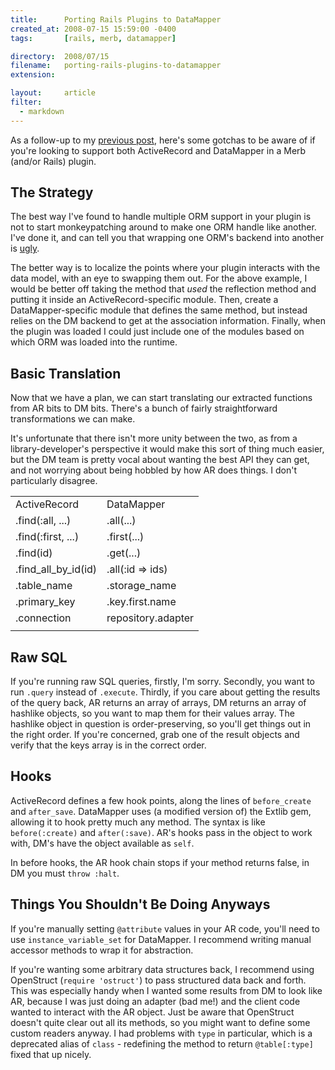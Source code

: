 ```yaml
---
title:      Porting Rails Plugins to DataMapper
created_at: 2008-07-15 15:59:00 -0400
tags:       [rails, merb, datamapper]

directory:  2008/07/15
filename:   porting-rails-plugins-to-datamapper
extension:  

layout:     article
filter:
  - markdown
---
```

As a follow-up to my [previous post][], here's some gotchas to be aware of if you're looking to support both ActiveRecord and DataMapper in a Merb (and/or Rails) plugin.

[previous post]: http://blog.tracefunc.com/2008/07/15/porting-rails-plugins-to-merb
[ActiveRecord]: http://rubyonrails.com/
[DataMapper]: http://datamapper.org/
[Merb]: http://merbivore.com/
[Rails]: http://rubyonrails.com/

## The Strategy

The best way I've found to handle multiple ORM support in your plugin is not to start monkeypatching around to make one ORM handle like another.  I've done it, and can tell you that wrapping one ORM's backend into another is [ugly][].

[ugly]: http://pastie.org/233178

The better way is to localize the points where your plugin interacts with the data model, with an eye to swapping them out.  For the above example, I would be better off taking the method that *used* the reflection method and putting it inside an ActiveRecord-specific module.  Then, create a DataMapper-specific module that defines the same method, but instead relies on the DM backend to get at the association information.  Finally, when the plugin was loaded I could just include one of the modules based on which ORM was loaded into the runtime.

## Basic Translation

Now that we have a plan, we can start translating our extracted functions from AR bits to DM bits.  There's a bunch of fairly straightforward transformations we can make.

It's unfortunate that there isn't more unity between the two, as from a library-developer's perspective it would make this sort of thing much easier, but the DM team is pretty vocal about wanting the best API they can get, and not worrying about being hobbled by how AR does things.  I don't particularly disagree.

<table>
  <tr><td>ActiveRecord</td><td>DataMapper</td></tr>
  <tr><td>.find(:all, ...)   </td><td>.all(...)         </td></tr>
  <tr><td>.find(:first, ...) </td><td>.first(...)       </td></tr>
  <tr><td>.find(id)          </td><td>.get(...)         </td></tr>
  <tr><td>.find_all_by_id(id)</td><td>.all(:id => ids)  </td></tr>
  <tr><td>.table_name        </td><td>.storage_name     </td></tr>
  <tr><td>.primary_key       </td><td>.key.first.name   </td></tr>
  <tr><td>.connection        </td><td>repository.adapter</td></tr>

  <tr><td></td><td></td></tr>
</table>

## Raw SQL

If you're running raw SQL queries, firstly, I'm sorry.  Secondly, you want to run `.query` instead of `.execute`.  Thirdly, if you care about getting the results of the query back, AR returns an array of arrays, DM returns an array of hashlike objects, so you want to map them for their values array.  The hashlike object in question is order-preserving, so you'll get things out in the right order.  If you're concerned, grab one of the result objects and verify that the keys array is in the correct order.

## Hooks

ActiveRecord defines a few hook points, along the lines of `before_create` and `after_save`.  DataMapper uses (a modified version of) the Extlib gem, allowing it to hook pretty much any method.  The syntax is like `before(:create)` and `after(:save)`.  AR's hooks pass in the object to work with, DM's have the object available as `self`.

In before hooks, the AR hook chain stops if your method returns false, in DM you must `throw :halt`.

## Things You Shouldn't Be Doing Anyways

If you're manually setting `@attribute` values in your AR code, you'll need to use `instance_variable_set` for DataMapper.  I recommend writing manual accessor methods to wrap it for abstraction.

If you're wanting some arbitrary data structures back, I recommend using OpenStruct (`require 'ostruct'`) to pass structured data back and forth.  This was especially handy when I wanted some results from DM to look like AR, because I was just doing an adapter (bad me!) and the client code wanted to interact with the AR object.  Just be aware that OpenStruct doesn't quite clear out all its methods, so you might want to define some custom readers anyway.  I had problems with `type` in particular, which is a deprecated alias of `class` - redefining the method to return `@table[:type]` fixed that up nicely.


